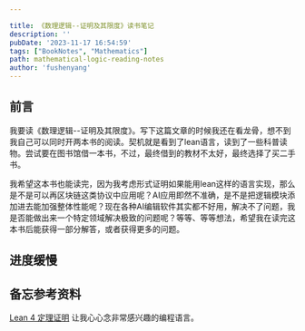```yaml
---

title: 《数理逻辑--证明及其限度》读书笔记
description: ''
pubDate: '2023-11-17 16:54:59'
tags: ["BookNotes", "Mathematics"]
path: mathematical-logic-reading-notes
author: 'fushenyang'
---
```


## 前言

我要读《数理逻辑--证明及其限度》。写下这篇文章的时候我还在看龙骨，想不到我自己可以同时开两本书的阅读。契机就是看到了lean语言，读到了一些科普读物。尝试要在图书馆借一本书，不过，最终借到的教材不太好，最终选择了买二手书。

我希望这本书也能读完，因为我考虑形式证明如果能用lean这样的语言实现，那么是不是可以再区块链这类协议中应用呢？AI应用即然不准确，是不是把逻辑模块添加进去能加强整体性能呢？现在各种AI编辑软件其实都不好用，解决不了问题，我是否能做出来一个特定领域解决极致的问题呢？等等、等等想法，希望我在读完这本书后能获得一部分解答，或者获得更多的问题。

## 进度缓慢

## 备忘参考资料

[Lean 4 定理证明](https://subfish-zhou.github.io/theorem_proving_in_lean4_zh_CN/title_page.html)
让我心心念非常感兴趣的编程语言。
